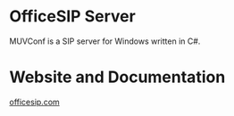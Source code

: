 OfficeSIP Server
================

MUVConf is a SIP server for Windows written in C#.


Website and Documentation
=========================

[officesip.com](https://officesip.com)
